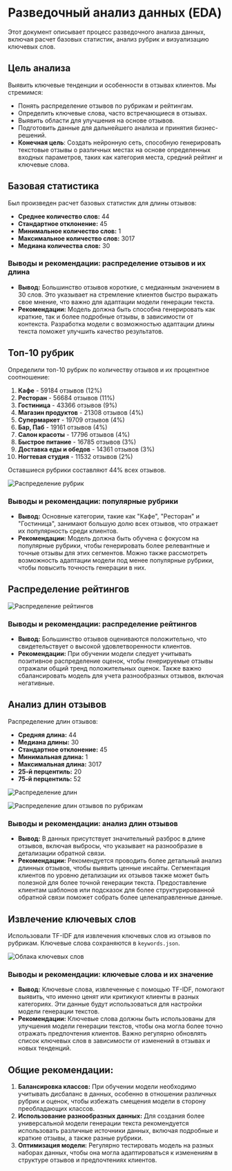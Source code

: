 # Разведочный анализ данных (EDA)

Этот документ описывает процесс разведочного анализа данных, включая расчет базовых статистик, анализ рубрик и
визуализацию ключевых слов.

## Цель анализа

Выявить ключевые тенденции и особенности в отзывах клиентов. Мы стремимся:

- Понять распределение отзывов по рубрикам и рейтингам.
- Определить ключевые слова, часто встречающиеся в отзывах.
- Выявить области для улучшения на основе отзывов.
- Подготовить данные для дальнейшего анализа и принятия бизнес-решений.
- **Конечная цель**: Создать нейронную сеть, способную генерировать текстовые отзывы о различных местах на основе
  определенных входных параметров, таких как категория места, средний рейтинг и ключевые слова.

## Базовая статистика

Был произведен расчет базовых статистик для длины отзывов:

- **Среднее количество слов:** 44
- **Стандартное отклонение:** 45
- **Минимальное количество слов:** 1
- **Максимальное количество слов:** 3017
- **Медиана количества слов:** 30

### Выводы и рекомендации: распределение отзывов и их длина

- **Вывод:** Большинство отзывов короткие, с медианным значением в 30 слов. Это указывает на стремление клиентов быстро
  выражать свое мнение, что важно для адаптации модели генерации текста.
- **Рекомендации:** Модель должна быть способна генерировать как краткие, так и более подробные отзывы, в зависимости от
  контекста. Разработка модели с возможностью адаптации длины текста поможет улучшить качество результатов.

## Топ-10 рубрик

Определили топ-10 рубрик по количеству отзывов и их процентное соотношение:

1. **Кафе** - 59184 отзывов (12%)
2. **Ресторан** - 56684 отзывов (11%)
3. **Гостиница** - 43366 отзывов (9%)
4. **Магазин продуктов** - 21308 отзывов (4%)
5. **Супермаркет** - 19709 отзывов (4%)
6. **Бар, Паб** - 19161 отзывов (4%)
7. **Салон красоты** - 17796 отзывов (4%)
8. **Быстрое питание** - 16785 отзывов (3%)
9. **Доставка еды и обедов** - 14361 отзывов (3%)
10. **Ногтевая студия** - 11532 отзывов (2%)

Оставшиеся рубрики составляют 44% всех отзывов.

![Распределение рубрик](img/rubrics_pie_chart.png)

### Выводы и рекомендации: популярные рубрики

- **Вывод:** Основные категории, такие как "Кафе", "Ресторан" и "Гостиница", занимают большую долю всех отзывов, что
  отражает их популярность среди клиентов.
- **Рекомендации:** Модель должна быть обучена с фокусом на популярные рубрики, чтобы генерировать более релевантные и
  точные отзывы для этих сегментов. Можно также рассмотреть возможность адаптации модели под менее популярные рубрики,
  чтобы повысить точность генерации в них.

## Распределение рейтингов

![Распределение рейтингов](img/ratings_distribution.png)

### Выводы и рекомендации: распределение рейтингов

- **Вывод:** Большинство отзывов оцениваются положительно, что свидетельствует о высокой удовлетворенности клиентов.
- **Рекомендации:** При обучении модели следует учитывать позитивное распределение оценок, чтобы генерируемые отзывы
  отражали общий тренд положительных оценок. Также важно сбалансировать модель для учета разнообразных отзывов, включая
  негативные.

## Анализ длин отзывов

Распределение длин отзывов:

- **Средняя длина:** 44
- **Медиана длины:** 30
- **Стандартное отклонение:** 45
- **Минимальная длина:** 1
- **Максимальная длина:** 3017
- **25-й перцентиль:** 20
- **75-й перцентиль:** 52

![Распределение длин](img/length_distribution.png)

![Распределение длин отзывов по рубрикам](img/length_distribution_by_top_rubrics.png)

### Выводы и рекомендации: анализ длин отзывов

- **Вывод:** В данных присутствует значительный разброс в длине отзывов, включая выбросы, что указывает на разнообразие
  в детализации обратной связи.
- **Рекомендации:** Рекомендуется проводить более детальный анализ длинных отзывов, чтобы выявить ценные инсайты.
  Сегментация клиентов по уровню детализации их отзывов также может быть полезной для более точной генерации текста.
  Предоставление клиентам шаблонов или подсказок для более структурированной обратной связи поможет собрать более
  целенаправленные данные.

## Извлечение ключевых слов

Использовали TF-IDF для извлечения ключевых слов из отзывов по рубрикам. Ключевые слова сохраняются в `keywords.json`.

![Облака ключевых слов](img/combined_wordcloud.png)

### Выводы и рекомендации: ключевые слова и их значение

- **Вывод:** Ключевые слова, извлеченные с помощью TF-IDF, помогают выявить, что именно ценят или критикуют клиенты в
  разных категориях. Эти данные будут использоваться для настройки модели генерации текстов.
- **Рекомендации:** Ключевые слова должны быть использованы для улучшения модели генерации текстов, чтобы она могла
  более точно отражать предпочтения клиентов. Важно регулярно обновлять список ключевых слов в зависимости от изменений
  в отзывах и новых тенденций.

## Общие рекомендации:

1. **Балансировка классов:** При обучении модели необходимо учитывать дисбаланс в данных, особенно в отношении различных
   рубрик и оценок, чтобы избежать смещения модели в сторону преобладающих классов.
2. **Использование разнообразных данных:** Для создания более универсальной модели генерации текста рекомендуется
   использовать различные источники данных, включая подробные и краткие отзывы, а также разные рубрики.
3. **Оптимизация модели:** Регулярно тестировать модель на разных наборах данных, чтобы она могла адаптироваться к
   изменениям в структуре отзывов и предпочтениях клиентов.